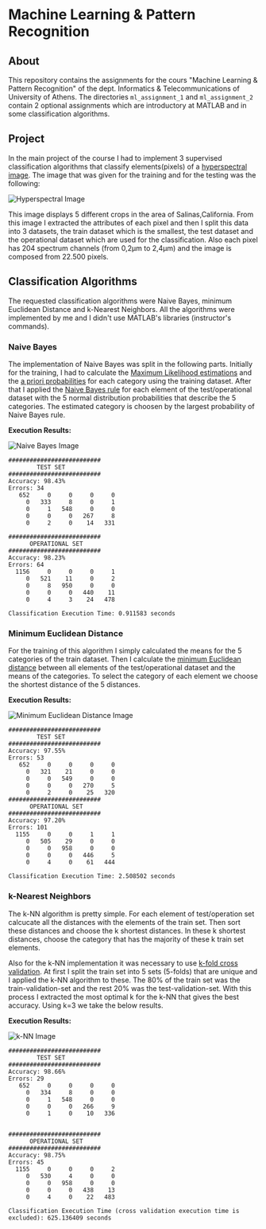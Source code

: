 # Machine Learning & Pattern Recognition

## About 

This repository contains the assignments for the cours "Machine Learning & Pattern Recognition" of the dept. Informatics & Telecommunications of University of Athens. The directories `ml_assignment_1` and `ml_assignment_2` contain 2 optional assignments which are introductory at MATLAB and in some classification algorithms.

## Project

In the main project of the course I had to implement 3 supervised classification algorithms that classify elements(pixels) of a [hyperspectral image](https://en.wikipedia.org/wiki/Hyperspectral_imaging). The image that was given for the training and for the testing was the following:

![Hyperspectral Image](https://github.com/VangelisTsiatouras/machine-learning-di/blob/master/project/outputs/Peek%202018-10-04%2004-10.gif)

This image displays 5 different crops in the area of Salinas,California. From this image I extracted the attributes of each pixel and then I split this data into 3 datasets, the train dataset which is the smallest, the test dataset and the operational dataset which are used for the classification. Also each pixel has 204 spectrum channels (from 0,2μm to 2,4μm) and the image is composed from 22.500 pixels.

## Classification Algorithms

The requested classification algorithms were Naive Bayes, minimum Euclidean Distance and k-Nearest Neighbors. All the algorithms were implemented by me and I didn't use MATLAB's libraries (instructor's commands).

### Naive Bayes

The implementation of Naive Bayes was split in the following parts. Initially for the training, I had to calculate the [Maximum Likelihood estimations](https://en.wikipedia.org/wiki/Maximum_likelihood_estimation) and the [a priori probabilities](https://en.wikipedia.org/wiki/A_priori_probability) for each category using the training dataset. After that I applied the [Naive Bayes rule](https://en.wikipedia.org/wiki/Naive_Bayes_classifier) for each element of the test/operational dataset with the 5 normal distribution probabilities that describe the 5 categories. The estimated category is choosen by the largest probability of Naive Bayes rule.

**Execution Results:**

![Naive Bayes Image](https://github.com/VangelisTsiatouras/machine-learning-di/blob/master/project/outputs/naive_bayes.jpg)

```
##########################
        TEST SET
##########################
Accuracy: 98.43%
Errors: 34
   652     0     0     0     0
     0   333     8     0     1
     0     1   548     0     0
     0     0     0   267     8
     0     2     0    14   331

##########################
      OPERATIONAL SET
##########################
Accuracy: 98.23%
Errors: 64
  1156     0     0     0     1
     0   521    11     0     2
     0     8   950     0     0
     0     0     0   440    11
     0     4     3    24   478

Classification Execution Time: 0.911583 seconds
```

### Minimum Euclidean Distance

For the training of this algorithm I simply calculated the means for the 5 categories of the train dataset. Then I calculate the [minimum Euclidean distance](https://en.wikipedia.org/wiki/Euclidean_distance) between all elements of the test/operational dataset and the means of the categories. To select the category of each element we choose the shortest distance of the 5 distances.

**Execution Results:**

![Minimum Euclidean Distance Image](https://github.com/VangelisTsiatouras/machine-learning-di/blob/master/project/outputs/euclidean.jpg)

```
##########################
        TEST SET
##########################
Accuracy: 97.55%
Errors: 53
   652     0     0     0     0
     0   321    21     0     0
     0     0   549     0     0
     0     0     0   270     5
     0     2     0    25   320
##########################
      OPERATIONAL SET
##########################
Accuracy: 97.20%
Errors: 101
  1155     0     0     1     1
     0   505    29     0     0
     0     0   958     0     0
     0     0     0   446     5
     0     4     0    61   444

Classification Execution Time: 2.508502 seconds
```

### k-Nearest Neighbors

The k-NN algorithm is pretty simple. For each element of test/operation set calcucate all the distances with the elements of the train set. Then sort these distances and choose the k shortest distances. In these k shortest distances, choose the category that has the majority of these k train set elements.

Also for the k-NN implementation it was necessary to use [k-fold cross validation](https://en.wikipedia.org/wiki/Cross-validation_(statistics)). At first I split the train set into 5 sets (5-folds) that are unique and I applied the k-NN algorithm to these. The 80% of the train set was the train-validation-set and the rest 20% was the test-validation-set. With this process I extracted the most optimal k for the k-NN that gives the best accuracy. Using k=3 we take the below results.

**Execution Results:**

![k-NN Image](https://github.com/VangelisTsiatouras/machine-learning-di/blob/master/project/outputs/knn.jpg)

```
##########################
        TEST SET
##########################
Accuracy: 98.66%
Errors: 29
   652     0     0     0     0
     0   334     8     0     0
     0     1   548     0     0
     0     0     0   266     9
     0     1     0    10   336


##########################
      OPERATIONAL SET
##########################
Accuracy: 98.75%
Errors: 45
  1155     0     0     0     2
     0   530     4     0     0
     0     0   958     0     0
     0     0     0   438    13
     0     4     0    22   483

Classification Execution Time (cross validation execution time is excluded): 625.136409 seconds
```
